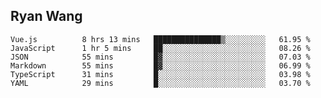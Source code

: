 ## Ryan Wang

<!--START_SECTION:waka-->

```text
Vue.js          8 hrs 13 mins   ███████████████▒░░░░░░░░░   61.95 %
JavaScript      1 hr 5 mins     ██░░░░░░░░░░░░░░░░░░░░░░░   08.26 %
JSON            55 mins         █▓░░░░░░░░░░░░░░░░░░░░░░░   07.03 %
Markdown        55 mins         █▓░░░░░░░░░░░░░░░░░░░░░░░   06.99 %
TypeScript      31 mins         █░░░░░░░░░░░░░░░░░░░░░░░░   03.98 %
YAML            29 mins         █░░░░░░░░░░░░░░░░░░░░░░░░   03.70 %
```

<!--END_SECTION:waka-->
